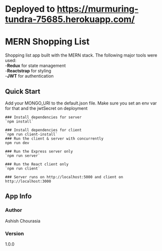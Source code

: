 # Deployed to https://murmuring-tundra-75685.herokuapp.com/

# MERN Shopping List

Shopping list app built with the MERN stack. The following major tools were used:\
-**Redux** for state management\
-**Reactstrap** for styling\
-**JWT** for authentication

## Quick Start

Add your MONGO_URI to the default.json file. Make sure you set an env var for that and the jwtSecret on deployment
```
### Install dependencies for server
`npm install`

### Install dependencies for client
`npm run client-install`
### Run the client & server with concurrently
npm run dev

### Run the Express server only
`npm run server`

### Run the React client only
`npm run client`

### Server runs on http://localhost:5000 and client on http://localhost:3000
```
## App Info
### Author
Ashish Chourasia
### Version
1.0.0
